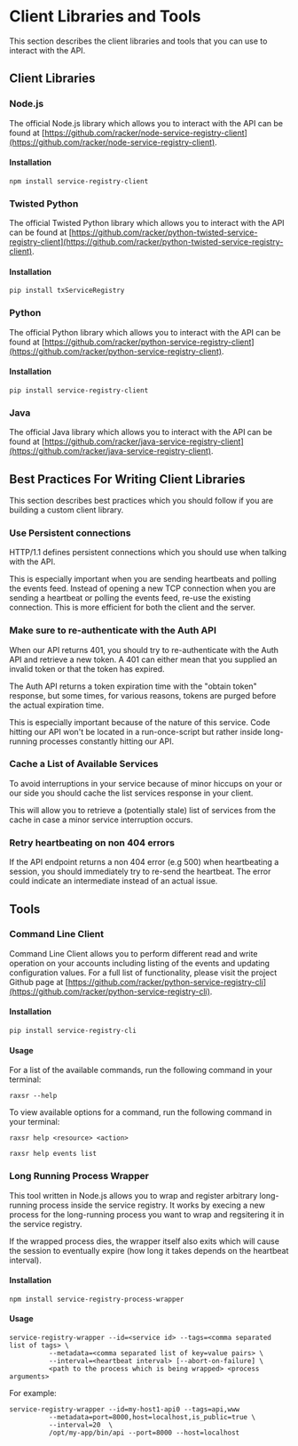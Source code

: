 # Client Libraries and Tools

This section describes the client libraries and tools that you can use to
interact with the API.

## Client Libraries

### Node.js

The official Node.js library which allows you to interact with the API can
be found at [https://github.com/racker/node-service-registry-client](https://github.com/racker/node-service-registry-client).

#### Installation

```shell
npm install service-registry-client
```

### Twisted Python

The official Twisted Python library which allows you to interact with the
API can be found at [https://github.com/racker/python-twisted-service-registry-client](https://github.com/racker/python-twisted-service-registry-client).

#### Installation

```shell
pip install txServiceRegistry
```

### Python

The official Python library which allows you to interact with the
API can be found at [https://github.com/racker/python-service-registry-client](https://github.com/racker/python-service-registry-client).

#### Installation

```shell
pip install service-registry-client
```

### Java

The official Java library which allows you to interact with the API can be
found at [https://github.com/racker/java-service-registry-client](https://github.com/racker/java-service-registry-client).

## Best Practices For Writing Client Libraries

This section describes best practices which you should follow if you are
building a custom client library.

### Use Persistent connections

HTTP/1.1 defines persistent connections which you should use when talking with
the API.

This is especially important when you are sending heartbeats and polling the
events feed. Instead of opening a new TCP connection when you are sending a
heartbeat or polling the events feed, re-use the existing connection. This is
more efficient for both the client and the server.

### Make sure to re-authenticate with the Auth API

When our API returns 401, you should try to re-authenticate with the Auth API
and retrieve a new token. A 401 can either mean that you supplied an invalid
token or that the token has expired.

The Auth API returns a token expiration time with the "obtain token" response,
but some times, for various reasons, tokens are purged before the actual
expiration time.

This is especially important because of the nature of this service. Code
hitting our API won't be located in a run-once-script but rather inside
long-running processes constantly hitting our API.

### Cache a List of Available Services

To avoid interruptions in your service because of minor hiccups on your or our
side you should cache the list services response in your client.

This will allow you to retrieve a (potentially stale) list of services from the
cache in case a minor service interruption occurs.

### Retry heartbeating on non 404 errors

If the API endpoint returns a non 404 error (e.g 500) when heartbeating a
session, you should immediately try to re-send the heartbeat. The error could
indicate an intermediate instead of an actual issue.

## Tools

### Command Line Client

Command Line Client allows you to perform different read and write operation on
your accounts including listing of the events and updating configuration values.
For a full list of functionality, please visit the project Github page at
[https://github.com/racker/python-service-registry-cli](https://github.com/racker/python-service-registry-cli).

#### Installation

```shell
pip install service-registry-cli
```

#### Usage

For a list of the available commands, run the following command in your
terminal:

```shell
raxsr --help
```

To view available options for a command, run the following command in your
terminal:

```shell
raxsr help <resource> <action>
```

```shell
raxsr help events list
```

### Long Running Process Wrapper

This tool written in Node.js allows you to wrap and register arbitrary
long-running process inside the service registry. It works by execing a new
process for the long-running process you want to wrap and regsitering it in the
service registry.

If the wrapped process dies, the wrapper itself also exits which will cause
the session to eventually expire (how long it takes depends on the heartbeat
interval).

#### Installation

```shell
npm install service-registry-process-wrapper
```

#### Usage

```shell
service-registry-wrapper --id=<service id> --tags=<comma separated list of tags> \
          --metadata=<comma separated list of key=value pairs> \
          --interval=<heartbeat interval> [--abort-on-failure] \
          <path to the process which is being wrapped> <process arguments>
```

For example:

```shell
service-registry-wrapper --id=my-host1-api0 --tags=api,www
          --metadata=port=8000,host=localhost,is_public=true \
          --interval=20  \
          /opt/my-app/bin/api --port=8000 --host=localhost
```

